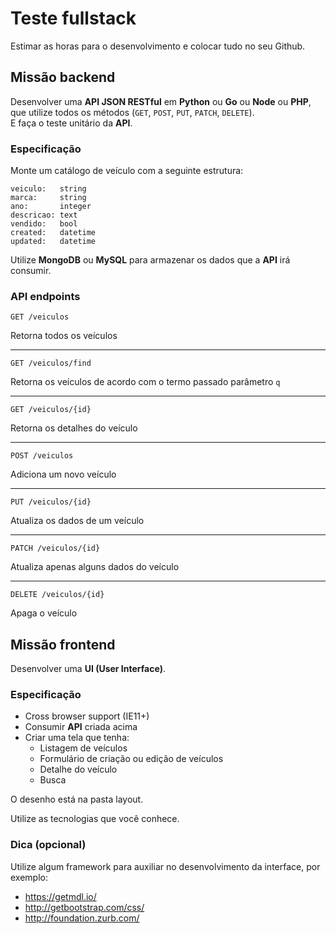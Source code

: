 # Teste fullstack

Estimar as horas para o desenvolvimento e colocar tudo no seu Github.


## Missão backend

Desenvolver uma **API JSON RESTful** em **Python** ou **Go** ou **Node** ou **PHP**, que utilize todos os métodos (`GET`, `POST`, `PUT`, `PATCH`, `DELETE`).  
E faça o teste unitário da **API**.

### Especificação

Monte um catálogo de veículo com a seguinte estrutura:

```
veiculo:   string
marca:     string
ano:       integer
descricao: text
vendido:   bool
created:   datetime
updated:   datetime
```

Utilize **MongoDB** ou **MySQL** para armazenar os dados que a **API** irá consumir.

### API endpoints

`GET /veiculos`

Retorna todos os veículos

---

`GET /veiculos/find`

Retorna os veículos de acordo com o termo passado parâmetro `q`

---

`GET /veiculos/{id}`

Retorna os detalhes do veículo

---

`POST /veiculos`

Adiciona um novo veículo

---

`PUT /veiculos/{id}`

Atualiza os dados de um veículo

---

`PATCH /veiculos/{id}`

Atualiza apenas alguns dados do veículo

---

`DELETE /veiculos/{id}`

Apaga o veículo


## Missão frontend

Desenvolver uma **UI (User Interface)**.

### Especificação

- Cross browser support (IE11+)
- Consumir **API** criada acima
- Criar uma tela que tenha:
    - Listagem de veículos
    - Formulário de criação ou edição de veículos
    - Detalhe do veículo
    - Busca
    
O desenho está na pasta layout.

Utilize as tecnologias que você conhece.

### Dica (opcional)

Utilize algum framework para auxiliar no desenvolvimento da interface, por exemplo:

- https://getmdl.io/
- http://getbootstrap.com/css/
- http://foundation.zurb.com/

